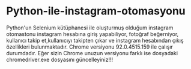 # Python-ile-instagram-otomasyonu
Python'un  Selenium kütüphanesi ile oluşturmuş olduğum instagram otomastonu instagram hesabına giriş yapabiliyor, fotoğraf beğerniyor, kullanıcı takip et,kullanıcıyı takipten çıkar ve instagram hesabından çıkış özellikleri bulunmaktadır. 
Chrome versiyonu 92.0.4515.159 ile çalışır durumdadır. Eğer sizin Chrome unuzun versiyonu farklı ise dosyadaki chromedriver.exe dosyasını güncelleyiniz!!!
